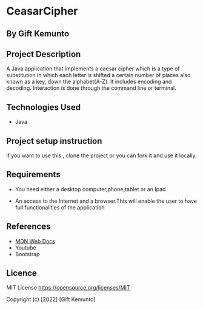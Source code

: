 # CeasarCipher

## By Gift Kemunto


## Project Description
A Java application that implements a caesar cipher which is a type of substitution in which each letter is shifted a certain number of places also known as a key, down the alphabet(A-Z). It includes encoding and decoding.
Interaction is done through the command line or terminal.

 ## Technologies Used
* Java

 ## Project setup instruction
 if you want to use this , clone the project or you can fork it and use it locally.

 
## Requirements

* You need either a desktop computer,phone,tablet or an Ipad

* An access to the Internet and a browser.This will enable the user to have full functionalities of the application


## References
* [MDN Web Docs](https://developer.mozilla.org/en-US/)
* Youtube
* Bootstrap

## Licence

MIT License https://opensource.org/licenses/MIT

Copyright (c) [2022] [Gift Kemunto] 
